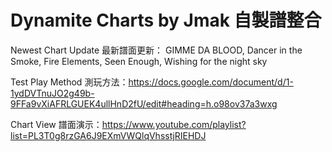 # Dynamite Charts by Jmak 自製譜整合

Newest Chart Update 最新譜面更新： GIMME DA BLOOD, Dancer in the Smoke, Fire Elements, Seen Enough, Wishing for the night sky

Test Play Method 測玩方法：https://docs.google.com/document/d/1-1ydDVTnuJO2g49b-9FFa9vXiAFRLGUEK4ullHnD2fU/edit#heading=h.o98ov37a3wxg

Chart View 譜面演示：https://www.youtube.com/playlist?list=PL3T0g8rzGA6J9EXmVWQlqVhsstjRIEHDJ
